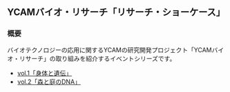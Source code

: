 ## YCAMバイオ・リサーチ「リサーチ・ショーケース」

### 概要
バイオテクノロジーの応用に関するYCAMの研究開発プロジェクト「YCAMバイオ・リサーチ」の取り組みを紹介するイベントシリーズです。

- [vol.1「身体と遺伝」](2019/1_bodyandgenetics.md)  
- [vol.2「森と庭のDNA」](2019/2_dnaofforestsplus.md)    
